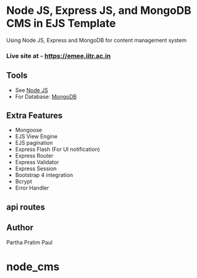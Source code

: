 # Node JS, Express JS, and MongoDB CMS in EJS Template 
 Using Node JS, Express and MongoDB for content management system

### Live site at - https://emee.iitr.ac.in
 
## Tools
- See [Node JS](https://nodejs.org/en/)
- For Database: [MongoDB](https://www.mongodb.com/)

## Extra Features
- Mongoose
- EJS View Engine
- EJS pagination
- Express Flash (For UI notification)
- Express Router
- Express Validator
- Express Session
- Bootstrap 4 integration
- Bcrypt
- Error Handler


## api routes 


## Author
Partha Pratim Paul
# node_cms
